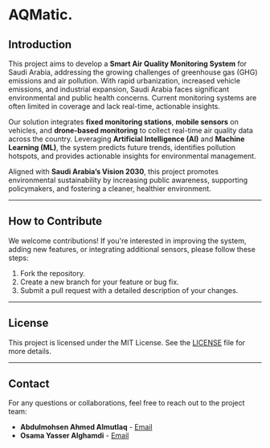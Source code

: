 # AQMatic.

## Introduction

This project aims to develop a **Smart Air Quality Monitoring System** for Saudi Arabia, addressing the growing challenges of greenhouse gas (GHG) emissions and air pollution. With rapid urbanization, increased vehicle emissions, and industrial expansion, Saudi Arabia faces significant environmental and public health concerns. Current monitoring systems are often limited in coverage and lack real-time, actionable insights.

Our solution integrates **fixed monitoring stations**, **mobile sensors** on vehicles, and **drone-based monitoring** to collect real-time air quality data across the country. Leveraging **Artificial Intelligence (AI)** and **Machine Learning (ML)**, the system predicts future trends, identifies pollution hotspots, and provides actionable insights for environmental management.

Aligned with **Saudi Arabia’s Vision 2030**, this project promotes environmental sustainability by increasing public awareness, supporting policymakers, and fostering a cleaner, healthier environment.

---

## How to Contribute

We welcome contributions! If you're interested in improving the system, adding new features, or integrating additional sensors, please follow these steps:

1. Fork the repository.
2. Create a new branch for your feature or bug fix.
3. Submit a pull request with a detailed description of your changes.

---

## License

This project is licensed under the MIT License. See the [LICENSE](LICENSE) file for more details.

---

## Contact

For any questions or collaborations, feel free to reach out to the project team:

- **Abdulmohsen Ahmed Almutlaq** - [Email](mailto:2135011@kau.edu.sa)
- **Osama Yasser Alghamdi** - [Email](mailto:2137555@kau.edu.sa)
